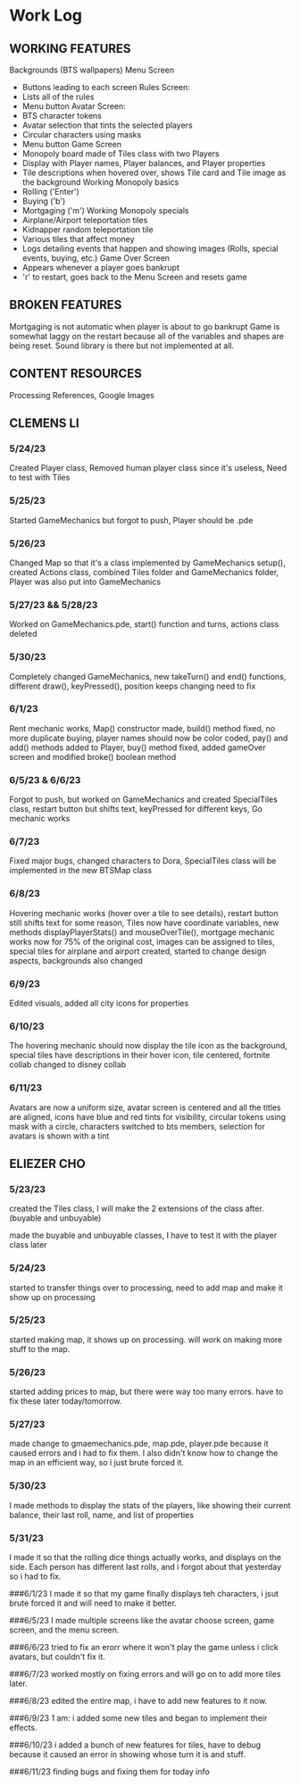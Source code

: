 # Work Log

## WORKING FEATURES
Backgrounds (BTS wallpapers)
Menu Screen
 - Buttons leading to each screen
Rules Screen:
 - Lists all of the rules
 - Menu button
Avatar Screen:
 - BTS character tokens
 - Avatar selection that tints the selected players
 - Circular characters using masks
 - Menu button
Game Screen
 - Monopoly board made of Tiles class with two Players
 - Display with Player names, Player balances, and Player properties
 - Tile descriptions when hovered over, shows Tile card and Tile image as the background
Working Monopoly basics
 - Rolling ('Enter')
 - Buying ('b')
 - Mortgaging ('m')
 Working Monopoly specials
 - Airplane/Airport teleportation tiles
 - Kidnapper random teleportation tile
 - Various tiles that affect money
 - Logs detailing events that happen and showing images (Rolls, special events, buying, etc.)
 Game Over Screen
 - Appears whenever a player goes bankrupt
 - 'r' to restart, goes back to the Menu Screen and resets game

## BROKEN FEATURES
Mortgaging is not automatic when player is about to go bankrupt
Game is somewhat laggy on the restart because all of the variables and shapes are being reset.
Sound library is there but not implemented at all.
## CONTENT RESOURCES
Processing References, Google Images

## CLEMENS LI

### 5/24/23

Created Player class, Removed human player class since it's useless, Need to test with Tiles

### 5/25/23

Started GameMechanics but forgot to push, Player should be .pde

### 5/26/23

Changed Map so that it's a class implemented by GameMechanics setup(), created Actions class, combined Tiles folder and GameMechanics folder, Player was also put into GameMechanics

### 5/27/23 && 5/28/23

Worked on GameMechanics.pde, start() function and turns, actions class deleted

### 5/30/23

Completely changed GameMechanics, new takeTurn() and end() functions, different draw(), keyPressed(), position keeps changing need to fix

### 6/1/23

Rent mechanic works, Map() constructor made, build() method fixed, no more duplicate buying, player names should now be color coded, pay() and add() methods added to Player, buy() method fixed, added gameOver screen and modified broke() boolean method

### 6/5/23 & 6/6/23

Forgot to push, but worked on GameMechanics and created SpecialTiles class, restart button but shifts text, keyPressed for different keys, Go mechanic works

### 6/7/23

Fixed major bugs, changed characters to Dora, SpecialTiles class will be implemented in the new BTSMap class

### 6/8/23

Hovering mechanic works (hover over a tile to see details), restart button still shifts text for some reason, Tiles now have coordinate variables, new methods displayPlayerStats() and mouseOverTile(), mortgage mechanic works now for 75% of the original cost, images can be assigned to tiles, special tiles for airplane and airport created, started to change design aspects, backgrounds also changed

### 6/9/23

Edited visuals, added all city icons for properties

### 6/10/23

The hovering mechanic should now display the tile icon as the background, special tiles have descriptions in their hover icon, tile centered, fortnite collab changed to disney collab

### 6/11/23

Avatars are now a uniform size, avatar screen is centered and all the titles are aligned, icons have blue and red tints for visibility, circular tokens using mask with a circle, characters switched to bts members, selection for avatars is shown with a tint

## ELIEZER CHO

### 5/23/23

created the Tiles class, I will make the 2 extensions of the class after. (buyable and unbuyable)

made the buyable and unbuyable classes, I have to test it with the player class later

### 5/24/23
started to transfer things over to processing, need to add map and make it show up on processing


### 5/25/23
started making map, it shows up on processing. will work on making more stuff to the map.

### 5/26/23
started adding prices to map, but there were way too many errors. have to fix these later today/tomorrow.

### 5/27/23
made change to gmaemechanics.pde, map.pde, player.pde because it caused errors and i had to fix them. I also didn't know how to change the map in an efficient way, so i just brute forced it.

### 5/30/23
I made methods to display the stats of the players, like showing their current balance, their last roll, name, and list of properties

### 5/31/23
I made it so that the rolling dice things actually works, and displays on the side. Each person has different last rolls, and i forgot about that yesterday so i had to fix.

###6/1/23
I made it so that my game finally displays teh characters, i jsut brute forced it and will need to make it better.

###6/5/23
I made multiple screens like the avatar choose screen, game screen, and the menu screen.

###6/6/23
tried to fix an erorr where it won't play the game unless i click avatars, but couldn't fix it.

###6/7/23
worked mostly on fixing errors and will go on to add more tiles later.

###6/8/23
edited the entire map, i have to add new features to it now.

###6/9/23
1 am: i added some new tiles and began to implement their effects.

###6/10/23
i added a bunch of new features for tiles, have to debug because it caused an error in showing whose turn it is and stuff.

###6/11/23
finding bugs and fixing them for today
info
